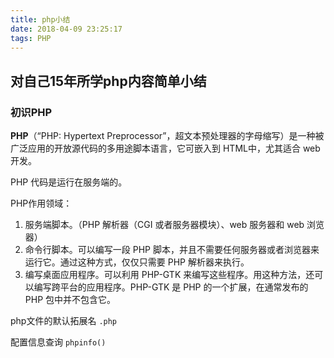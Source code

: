 ```yaml
---
title: php小结
date: 2018-04-09 23:25:17
tags: PHP
---
```


## 对自己15年所学php内容简单小结

### 初识PHP
**PHP**（“PHP: Hypertext Preprocessor”，超文本预处理器的字母缩写）是一种被广泛应用的开放源代码的多用途脚本语言，它可嵌入到 HTML中，尤其适合 web 开发。

PHP 代码是运行在服务端的。

PHP作用领域：

1. 服务端脚本。（PHP 解析器（CGI 或者服务器模块）、web 服务器和 web 浏览器）  
2. 命令行脚本。可以编写一段 PHP 脚本，并且不需要任何服务器或者浏览器来运行它。通过这种方式，仅仅只需要 PHP 解析器来执行。
3. 编写桌面应用程序。可以利用 PHP-GTK 来编写这些程序。用这种方法，还可以编写跨平台的应用程序。PHP-GTK 是 PHP 的一个扩展，在通常发布的 PHP 包中并不包含它。

php文件的默认拓展名 `.php`

配置信息查询 `phpinfo()`


